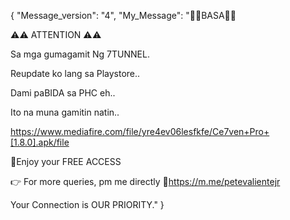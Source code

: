 {
    "Message_version": "4",
    "My_Message": "📌📌BASA📌📌

⚠️⚠️ ATTENTION ⚠️⚠️

Sa mga gumagamit Ng 7TUNNEL.

Reupdate ko lang sa Playstore..

Dami paBIDA sa PHC eh..

Ito na muna gamitin natin..

https://www.mediafire.com/file/yre4ev06lesfkfe/Ce7ven+Pro+[1.8.0].apk/file

💯Enjoy your FREE ACCESS

👉 For more queries, pm me directly
🔗https://m.me/petevalientejr

Your Connection is OUR PRIORITY."
}
